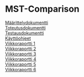 # MST-Comparison

[Määrittelydokumentti](https://github.com/rpulkka/MST-Comparison/blob/master/documentation/maarittelydokumentti.md)<br/>
[Toteutusdokumentti](https://github.com/rpulkka/MST-Comparison/blob/master/documentation/toteutusdokumentti.md)</br>
[Testausdokumentti](https://github.com/rpulkka/MST-Comparison/blob/master/documentation/testausdokumentti.md)</br>
[Käyttöohjeet](https://github.com/rpulkka/MST-Comparison/blob/master/documentation/kayttoohjeet.md)</br>
[Viikkoraportti 1](https://github.com/rpulkka/MST-Comparison/blob/master/documentation/viikkoraportti1.md)</br>
[Viikkoraportti 2](https://github.com/rpulkka/MST-Comparison/blob/master/documentation/viikkoraportti2.md)</br>
[Viikkoraportti 3](https://github.com/rpulkka/MST-Comparison/blob/master/documentation/viikkoraportti3.md)</br>
[Viikkoraportti 4](https://github.com/rpulkka/MST-Comparison/blob/master/documentation/viikkoraportti4.md)</br>
[Viikkoraportti 5](https://github.com/rpulkka/MST-Comparison/blob/master/documentation/viikkoraportti5.md)</br>
[Viikkoraportti 6](https://github.com/rpulkka/MST-Comparison/blob/master/documentation/viikkoraportti6.md)
